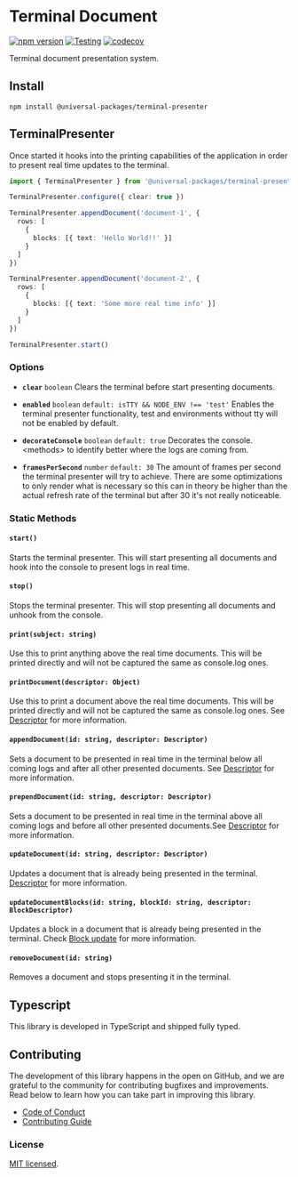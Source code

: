 # Terminal Document

[![npm version](https://badge.fury.io/js/@universal-packages%2Fterminal-presenter.svg)](https://www.npmjs.com/package/@universal-packages/terminal-presenter)
[![Testing](https://github.com/universal-packages/universal-terminal-presenter/actions/workflows/testing.yml/badge.svg)](https://github.com/universal-packages/universal-terminal-presenter/actions/workflows/testing.yml)
[![codecov](https://codecov.io/gh/universal-packages/universal-terminal-presenter/branch/main/graph/badge.svg?token=CXPJSN8IGL)](https://codecov.io/gh/universal-packages/universal-terminal-presenter)

Terminal document presentation system.

## Install

```shell
npm install @universal-packages/terminal-presenter
```

## TerminalPresenter

Once started it hooks into the printing capabilities of the application in order to present real time updates to the terminal.

```typescript
import { TerminalPresenter } from '@universal-packages/terminal-presenter'

TerminalPresenter.configure({ clear: true })

TerminalPresenter.appendDocument('document-1', {
  rows: [
    {
      blocks: [{ text: 'Hello World!!' }]
    }
  ]
})

TerminalPresenter.appendDocument('document-2', {
  rows: [
    {
      blocks: [{ text: 'Some more real time info' }]
    }
  ]
})

TerminalPresenter.start()
```

### Options

- **`clear`** `boolean`
  Clears the terminal before start presenting documents.

- **`enabled`** `boolean` `default: isTTY && NODE_ENV !== 'test'`
  Enables the terminal presenter functionality, test and environments without tty will not be enabled by default.

- **`decorateConsole`** `boolean` `default: true`
  Decorates the console.\<methods\> to identify better where the logs are coming from.

- **`framesPerSecond`** `number` `default: 30`
  The amount of frames per second the terminal presenter will try to achieve. There are some optimizations to only render what is necessary so this can in theory be higher than the actual refresh rate of the terminal but after 30 it's not really noticeable.

### Static Methods

#### `start()`

Starts the terminal presenter. This will start presenting all documents and hook into the console to present logs in real time.

#### `stop()`

Stops the terminal presenter. This will stop presenting all documents and unhook from the console.

#### `print(subject: string)`

Use this to print anything above the real time documents. This will be printed directly and will not be captured the same as console.log ones.

#### `printDocument(descriptor: Object)`

Use this to print a document above the real time documents. This will be printed directly and will not be captured the same as console.log ones. See [Descriptor](https://github.com/universal-packages/universal-terminal-document?tab=readme-ov-file#descriptor) for more information.

#### `appendDocument(id: string, descriptor: Descriptor)`

Sets a document to be presented in real time in the terminal below all coming logs and after all other presented documents. See [Descriptor](https://github.com/universal-packages/universal-terminal-document?tab=readme-ov-file#descriptor) for more information.

#### `prependDocument(id: string, descriptor: Descriptor)`

Sets a document to be presented in real time in the terminal above all coming logs and before all other presented documents.See [Descriptor](https://github.com/universal-packages/universal-terminal-document?tab=readme-ov-file#descriptor) for more information.

#### `updateDocument(id: string, descriptor: Descriptor)`

Updates a document that is already being presented in the terminal. [Descriptor](https://github.com/universal-packages/universal-terminal-document?tab=readme-ov-file#descriptor) for more information.

#### `updateDocumentBlocks(id: string, blockId: string, descriptor: BlockDescriptor)`

Updates a block in a document that is already being presented in the terminal. Check [Block update](https://github.com/universal-packages/universal-terminal-document?tab=readme-ov-file#updateid-string-block-object) for more information.

#### `removeDocument(id: string)`

Removes a document and stops presenting it in the terminal.

## Typescript

This library is developed in TypeScript and shipped fully typed.

## Contributing

The development of this library happens in the open on GitHub, and we are grateful to the community for contributing bugfixes and improvements. Read below to learn how you can take part in improving this library.

- [Code of Conduct](./CODE_OF_CONDUCT.md)
- [Contributing Guide](./CONTRIBUTING.md)

### License

[MIT licensed](./LICENSE).
